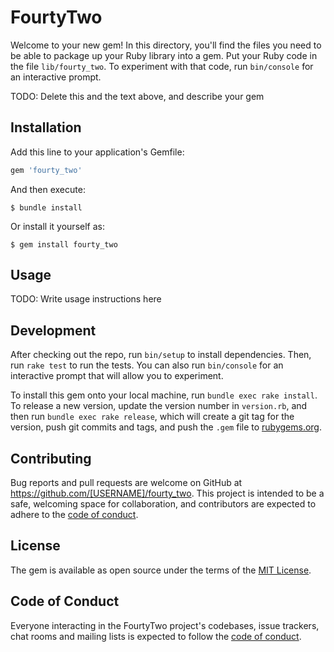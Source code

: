 # FourtyTwo

Welcome to your new gem! In this directory, you'll find the files you need to be able to package up your Ruby library into a gem. Put your Ruby code in the file `lib/fourty_two`. To experiment with that code, run `bin/console` for an interactive prompt.

TODO: Delete this and the text above, and describe your gem

## Installation

Add this line to your application's Gemfile:

```ruby
gem 'fourty_two'
```

And then execute:

    $ bundle install

Or install it yourself as:

    $ gem install fourty_two

## Usage

TODO: Write usage instructions here

## Development

After checking out the repo, run `bin/setup` to install dependencies. Then, run `rake test` to run the tests. You can also run `bin/console` for an interactive prompt that will allow you to experiment.

To install this gem onto your local machine, run `bundle exec rake install`. To release a new version, update the version number in `version.rb`, and then run `bundle exec rake release`, which will create a git tag for the version, push git commits and tags, and push the `.gem` file to [rubygems.org](https://rubygems.org).

## Contributing

Bug reports and pull requests are welcome on GitHub at https://github.com/[USERNAME]/fourty_two. This project is intended to be a safe, welcoming space for collaboration, and contributors are expected to adhere to the [code of conduct](https://github.com/[USERNAME]/fourty_two/blob/master/CODE_OF_CONDUCT.md).


## License

The gem is available as open source under the terms of the [MIT License](https://opensource.org/licenses/MIT).

## Code of Conduct

Everyone interacting in the FourtyTwo project's codebases, issue trackers, chat rooms and mailing lists is expected to follow the [code of conduct](https://github.com/[USERNAME]/fourty_two/blob/master/CODE_OF_CONDUCT.md).
